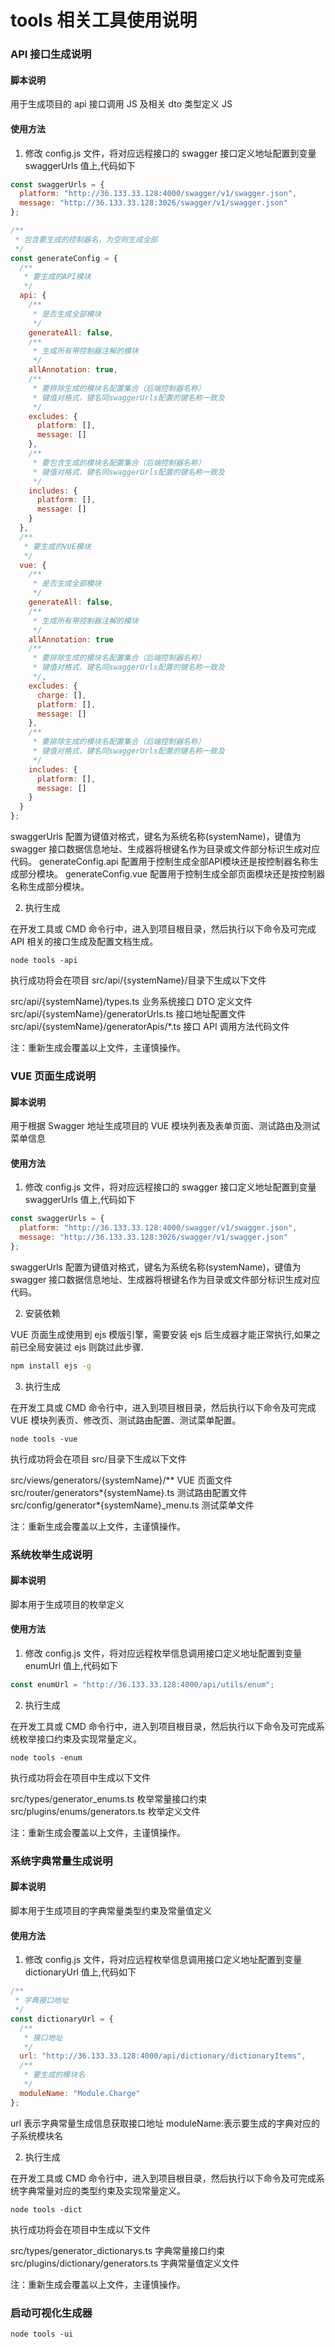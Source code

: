 # tools 相关工具使用说明

### API 接口生成说明

#### 脚本说明

用于生成项目的 api 接口调用 JS 及相关 dto 类型定义 JS

#### 使用方法

1. 修改 config.js 文件，将对应远程接口的 swagger 接口定义地址配置到变量 swaggerUrls 值上,代码如下

```js
const swaggerUrls = {
  platform: "http://36.133.33.128:4000/swagger/v1/swagger.json",
  message: "http://36.133.33.128:3026/swagger/v1/swagger.json"
};

/**
 * 包含要生成的控制器名，为空则生成全部
 */
const generateConfig = {
  /**
   * 要生成的API模块
   */
  api: {
    /**
     * 是否生成全部模块
     */
    generateAll: false,
    /**
     * 生成所有带控制器注解的模块
     */
    allAnnotation: true,
    /**
     * 要排除生成的模块名配置集合（后端控制器名称）
     * 键值对格式，键名同swaggerUrls配置的键名称一致及
     */
    excludes: {
      platform: [],
      message: []
    },
    /**
     * 要包含生成的模块名配置集合（后端控制器名称）
     * 键值对格式，键名同swaggerUrls配置的键名称一致及
     */
    includes: {
      platform: [],
      message: []
    }
  },
  /**
   * 要生成的VUE模块
   */
  vue: {
    /**
     * 是否生成全部模块
     */
    generateAll: false,
    /**
     * 生成所有带控制器注解的模块
     */
    allAnnotation: true
    /**
     * 要排除生成的模块名配置集合（后端控制器名称）
     * 键值对格式，键名同swaggerUrls配置的键名称一致及
     */,
    excludes: {
      charge: [],
      platform: [],
      message: []
    },
    /**
     * 要排除生成的模块名配置集合（后端控制器名称）
     * 键值对格式，键名同swaggerUrls配置的键名称一致及
     */
    includes: {
      platform: [],
      message: []
    }
  }
};
```

swaggerUrls 配置为键值对格式，键名为系统名称(systemName)，键值为 swagger 接口数据信息地址、生成器将根键名作为目录或文件部分标识生成对应代码。
generateConfig.api 配置用于控制生成全部API模块还是按控制器名称生成部分模块。
generateConfig.vue 配置用于控制生成全部页面模块还是按控制器名称生成部分模块。

2. 执行生成

在开发工具或 CMD 命令行中，进入到项目根目录，然后执行以下命令及可完成 API 相关的接口生成及配置文档生成。

```shell
node tools -api
```

执行成功将会在项目 src/api/{systemName}/目录下生成以下文件

src/api/{systemName}/types.ts 业务系统接口 DTO 定义文件
src/api/{systemName}/generatorUrls.ts 接口地址配置文件
src/api/{systemName}/generatorApis/\*.ts 接口 API 调用方法代码文件

注：重新生成会覆盖以上文件，主谨慎操作。

### VUE 页面生成说明

#### 脚本说明

用于根据 Swagger 地址生成项目的 VUE 模块列表及表单页面、测试路由及测试菜单信息

#### 使用方法

1. 修改 config.js 文件，将对应远程接口的 swagger 接口定义地址配置到变量 swaggerUrls 值上,代码如下

```js
const swaggerUrls = {
  platform: "http://36.133.33.128:4000/swagger/v1/swagger.json",
  message: "http://36.133.33.128:3026/swagger/v1/swagger.json"
};
```

swaggerUrls 配置为键值对格式，键名为系统名称(systemName)，键值为 swagger 接口数据信息地址、生成器将根键名作为目录或文件部分标识生成对应代码。

2. 安装依赖

VUE 页面生成使用到 ejs 模版引擎，需要安装 ejs 后生成器才能正常执行,如果之前已全局安装过 ejs 则跳过此步骤.

```bash
npm install ejs -g
```

3. 执行生成

在开发工具或 CMD 命令行中，进入到项目根目录，然后执行以下命令及可完成 VUE 模块列表页、修改页、测试路由配置、测试菜单配置。

```shell
node tools -vue
```

执行成功将会在项目 src/目录下生成以下文件

src/views/generators/{systemName}/\*\* VUE 页面文件
src/router/generators*{systemName}.ts 测试路由配置文件
src/config/generator*{systemName}\_menu.ts 测试菜单文件

注：重新生成会覆盖以上文件，主谨慎操作。

### 系统枚举生成说明

#### 脚本说明

脚本用于生成项目的枚举定义

#### 使用方法

1. 修改 config.js 文件，将对应远程枚举信息调用接口定义地址配置到变量 enumUrl 值上,代码如下

```js
const enumUrl = "http://36.133.33.128:4000/api/utils/enum";
```

2. 执行生成

在开发工具或 CMD 命令行中，进入到项目根目录，然后执行以下命令及可完成系统枚举接口约束及实现常量定义。

```shell
node tools -enum
```

执行成功将会在项目中生成以下文件

src/types/generator_enums.ts 枚举常量接口约束
src/plugins/enums/generators.ts 枚举定义文件

注：重新生成会覆盖以上文件，主谨慎操作。

### 系统字典常量生成说明

#### 脚本说明

脚本用于生成项目的字典常量类型约束及常量值定义

#### 使用方法

1. 修改 config.js 文件，将对应远程枚举信息调用接口定义地址配置到变量 dictionaryUrl 值上,代码如下

```js
/**
 * 字典接口地址
 */
const dictionaryUrl = {
  /**
   * 接口地址
   */
  url: "http://36.133.33.128:4000/api/dictionary/dictionaryItems",
  /**
   * 要生成的模块名
   */
  moduleName: "Module.Charge"
};
```

url 表示字典常量生成信息获取接口地址
moduleName:表示要生成的字典对应的子系统模块名

2. 执行生成

在开发工具或 CMD 命令行中，进入到项目根目录，然后执行以下命令及可完成系统字典常量对应的类型约束及实现常量定义。

```shell
node tools -dict
```

执行成功将会在项目中生成以下文件

src/types/generator_dictionarys.ts 字典常量接口约束
src/plugins/dictionary/generators.ts 字典常量值定义文件

注：重新生成会覆盖以上文件，主谨慎操作。

### 启动可视化生成器

```shell
node tools -ui
```
